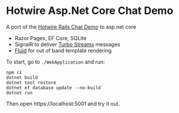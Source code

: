 # Hotwire Asp.Net Core Chat Demo

A port of the [Hotwire Rails Chat Demo](https://github.com/hotwired/hotwire-rails-demo-chat) to asp.net core

* Razor Pages, EF Core, SQLite
* SignalR to deliver [Turbo Streams](https://turbo.hotwire.dev/handbook/streams) messages
* [Fluid](https://github.com/sebastienros/fluid) for out of band template rendering

To start, go to `./WebApplication` and run:

```
npm ci
dotnet build
dotnet tool restore
dotnet ef database update --no-build
dotnet run
```

Then open https://localhost:5001 and try it out.